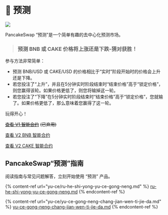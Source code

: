 # 🔮 预测

![](https://gblobscdn.gitbook.com/assets%2F-MHREX7DHcljbY5IkjgJ%2Fsync%2F3ab3800a435b1c3c4f239e95cebbc5547ba8a900.png?alt=media)

PancakeSwap “预测”是一个简单有趣的去中心化预测市场。

> ### 预测 BNB 或 CAKE 价格将上涨还是下跌-猜对获胜！

参与方法非常简单：

* 预测 BNB/USD 或 CAKE/USD 的价格相比于“实时”阶段开始时的价格会上升还是下降。
* 若您投注了“上升”，并且在5分钟实时阶段结束时“结束价格”高于“锁定价格”，则您赢得该轮。如果价格更低了，则您将输掉这一轮。
* 若您投注了“下降”在5分钟实时阶段结束时“结束价格”高于“锁定价格”，您就输了。如果价格更低了，那么意味着您赢得了这一轮。

玩得开心！

~~​~~[~~查看 V1 智能合约~~](https://bscscan.com/address/0x516ffd7D1e0Ca40b1879935B2De87cb20Fc1124b) ~~(已弃用)~~

[查看 V2 BNB 智能合约 ](https://bscscan.com/address/0x18b2a687610328590bc8f2e5fedde3b582a49cda)

[查看 V2 CAKE 智能合约](https://bscscan.com/address/0x0E3A8078EDD2021dadcdE733C6b4a86E51EE8f07)

## PancakeSwap“预测”指南

阅读指南与常见问题解答，立刻开始使用 “预测” 产品。

{% content-ref url="yu-ce/ru-he-shi-yong-yu-ce-gong-neng.md" %}
[ru-he-shi-yong-yu-ce-gong-neng.md](yu-ce/ru-he-shi-yong-yu-ce-gong-neng.md)
{% endcontent-ref %}

{% content-ref url="yu-ce/yu-ce-gong-neng-chang-jian-wen-ti-jie-da.md" %}
[yu-ce-gong-neng-chang-jian-wen-ti-jie-da.md](yu-ce/yu-ce-gong-neng-chang-jian-wen-ti-jie-da.md)
{% endcontent-ref %}

